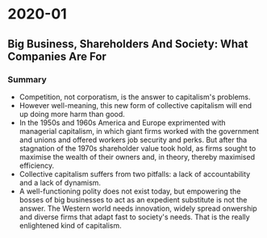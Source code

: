 # 2020-01

## Big Business, Shareholders And Society: What Companies Are For

### Summary

- Competition, not corporatism, is the answer to capitalism's problems.
- However well-meaning, this new form of collective capitalism will end up doing more harm than good.
- In the 1950s and 1960s America and Europe exprimented with managerial capitalism, in which giant firms worked with the government and unions and offered workers job security and perks. But after tha stagnation of the 1970s shareholder value took hold, as firms sought to maximise the wealth of their owners and, in theory, thereby maximised efficiency.
- Collective capitalism suffers from two pitfalls: a lack of accountability and a lack of dynamism.
- A well-functioning polity does not exist today, but empowering the bosses of big businesses to act as an expedient substitute is not the answer. The Western world needs innovation, widely spread onwership and diverse firms that adapt fast to society's needs. That is the really enlightened kind of capitalism.
